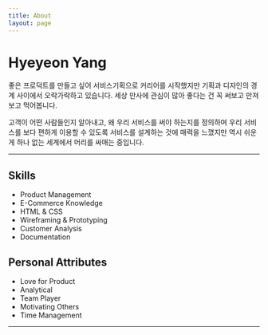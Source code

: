 ```yaml
---
title: About
layout: page
---
```

<!-- ![Profile Image]({{ site.url }}/{{ site.picture }}) -->

<h1 style="text-align: left;">Hyeyeon Yang</h1>

<p>좋은 프로덕트를 만들고 싶어 서비스기획으로 커리어를 시작했지만 기획과 디자인의 경계 사이에서 오락가락하고 있습니다. 세상 만사에 관심이 많아 좋다는 건 꼭 써보고 만져보고 먹어봅니다.</p>

<p>고객이 어떤 사람들인지 알아내고, 왜 우리 서비스를 써야 하는지를 정의하며 우리 서비스를 보다 편하게 이용할 수 있도록 서비스를 설계하는 것에 매력을 느꼈지만 역시 쉬운 게 하나 없는 세계에서 머리를 싸매는 중입니다.</p>

<p></p>
<hr>

<h2>Skills</h2>

<ul class="skill-list">
	<li>Product Management</li>
	<li>E-Commerce Knowledge</li>
	<li>HTML & CSS</li>
	<li>Wireframing & Prototyping</li>
	<li>Customer Analysis</li>
	<li>Documentation</li>
</ul>

<p></p>

<h2>Personal Attributes</h2>

<ul class="skill-list">
	<li>Love for Product</li>
	<li>Analytical</li>
	<li>Team Player</li>
	<li>Motivating Others</li>
	<li>Time Management</li>
</ul>

<p></p>
<hr>

<br>
<br>

<!-- <h2>Projects</h2>

<ul>
	<li><a href="https://github.com/">Lorem Lorem</a></li>
	<li><a href="https://github.com/">Ipsum Dolor</a></li>
	<li><a href="https://github.com/">Dolor Lorem</a></li>
</ul> -->
